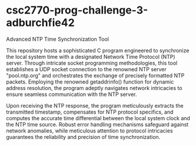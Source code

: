 # csc2770-prog-challenge-3-adburchfie42
Advanced NTP Time Synchronization Tool

This repository hosts a sophisticated C program engineered to synchronize the local system time with a designated Network Time Protocol (NTP) server. Through intricate socket programming methodologies, this tool establishes a UDP socket connection to the renowned NTP server "pool.ntp.org" and orchestrates the exchange of precisely formatted NTP packets. Employing the renowned getaddrinfo() function for dynamic address resolution, the program adeptly navigates network intricacies to ensure seamless communication with the NTP server.

Upon receiving the NTP response, the program meticulously extracts the transmitted timestamp, compensates for NTP protocol specifics, and computes the accurate time differential between the local system clock and the NTP time source. Robust error handling mechanisms safeguard against network anomalies, while meticulous attention to protocol intricacies guarantees the reliability and precision of time synchronization.
